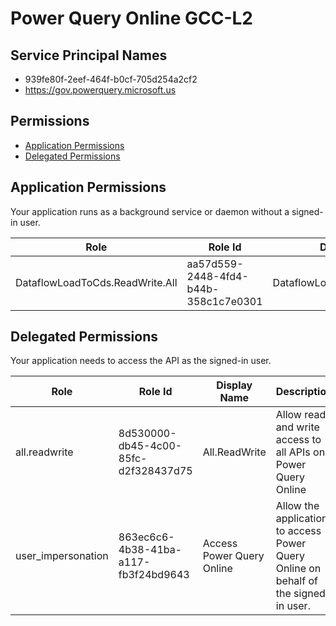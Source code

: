 # Power Query Online GCC-L2
## Service Principal Names
- 939fe80f-2eef-464f-b0cf-705d254a2cf2
- https://gov.powerquery.microsoft.us

 ## Permissions
- [Application Permissions](#application-permissions)
- [Delegated Permissions](#delegated-permissions)

## Application Permissions
Your application runs as a background service or daemon without a signed-in user.

| Role | Role Id | Display Name | Description |
|---|---|---|---|
| DataflowLoadToCds.ReadWrite.All | aa57d559-2448-4fd4-b44b-358c1c7e0301 | DataflowLoadToCds.ReadWrite.All | DataflowLoadToCds.ReadWrite.All (Internal) |

## Delegated Permissions
Your application needs to access the API as the signed-in user. 

| Role | Role Id | Display Name | Description |
|---|---|---|---|
| all.readwrite | 8d530000-db45-4c00-85fc-d2f328437d75 | All.ReadWrite | Allow read and write access to all APIs on Power Query Online |
| user_impersonation | 863ec6c6-4b38-41ba-a117-fb3f24bd9643 | Access Power Query Online | Allow the application to access Power Query Online on behalf of the signed-in user. |

